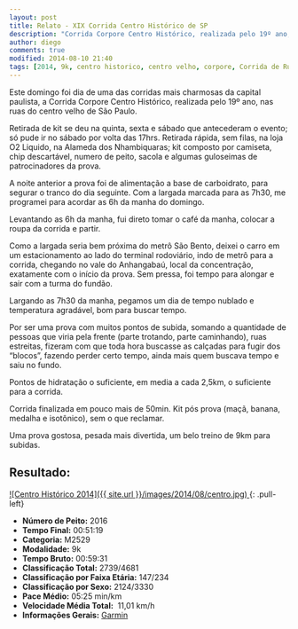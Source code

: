 ```yaml
---
layout: post
title: Relato - XIX Corrida Centro Histórico de SP
description: "Corrida Corpore Centro Histórico, realizada pelo 19º ano, nas ruas do centro velho de São Paulo "
author: diego
comments: true
modified: 2014-08-10 21:40
tags: [2014, 9k, centro historico, centro velho, corpore, Corrida de Rua, SP]
---
```


Este domingo foi dia de uma das corridas mais charmosas da capital paulista, a Corrida Corpore Centro Histórico, realizada pelo 19º ano, nas ruas do centro velho de São Paulo.

Retirada de kit se deu na quinta, sexta e sábado que antecederam o evento; só pude ir no sábado por volta das 17hrs. Retirada rápida, sem filas, na loja O2 Liquido, na Alameda dos Nhambiquaras; kit composto por camiseta, chip descartável, numero de peito, sacola e algumas guloseimas de patrocinadores da prova.

A noite anterior a prova foi de alimentação a base de carboidrato, para segurar o tranco do dia seguinte. Com a largada marcada para as 7h30, me programei para acordar as 6h da manha do domingo.

Levantando as 6h da manha, fui direto tomar o café da manha, colocar a roupa da corrida e partir. 

Como a largada seria bem próxima do metrô São Bento, deixei o carro em um estacionamento ao lado do terminal rodoviário, indo de metrô para a corrida, chegando no vale do Anhangabaú, local da concentração, exatamente com o início da prova. Sem pressa, foi tempo para alongar e sair com a turma do fundão.

Largando as 7h30 da manha, pegamos um dia de tempo nublado e temperatura agradável, bom para buscar tempo. 

Por ser uma prova com muitos pontos de subida, somando a quantidade de pessoas que viria pela frente (parte trotando, parte caminhando), ruas estreitas, fizeram com que toda hora buscasse as calçadas para fugir dos “blocos”, fazendo perder certo tempo, ainda mais quem buscava tempo e saiu no fundo.

Pontos de hidratação o suficiente, em media a cada 2,5km, o suficiente para a corrida.

Corrida finalizada em pouco mais de 50min. Kit pós prova (maçã, banana, medalha e isotônico), sem o que reclamar.

Uma prova gostosa, pesada mais divertida, um belo treino de 9km para subidas.

## Resultado:

<a href="/images/2014/08/centro_big.jpg">
![Centro Histórico 2014]({{ site.url }}/images/2014/08/centro.jpg)
</a>
{: .pull-left}


* **Número de Peito:**  2016
* **Tempo Final:** 00:51:19
* **Categoria:** M2529
* **Modalidade:** 9k
* **Tempo Bruto:** 00:59:31
* **Classificação Total:** 2739/4681
* **Classificação por Faixa Etária:** 147/234
* **Classificação por Sexo:** 2124/3330
* **Pace Médio:** 05:25 min/km
* **Velocidade Média Total:**  11,01 km/h
* **Informações Gerais:** <a href="http://connect.garmin.com/modern/activity/562220875" target="_blank">Garmin</a>

